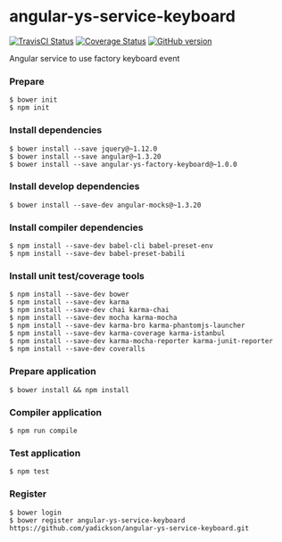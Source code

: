 # angular-ys-service-keyboard

[![TravisCI Status][travis-image]][travis-url]
[![Coverage Status][coveralls-image]][coveralls-url]
[![GitHub version][github-image]][github-url]

Angular service to use factory keyboard event

### Prepare

```
$ bower init
$ npm init
```

### Install dependencies

```
$ bower install --save jquery@~1.12.0
$ bower install --save angular@~1.3.20
$ bower install --save angular-ys-factory-keyboard@~1.0.0
```

### Install develop dependencies

```
$ bower install --save-dev angular-mocks@~1.3.20
```

### Install compiler dependencies

```
$ npm install --save-dev babel-cli babel-preset-env
$ npm install --save-dev babel-preset-babili
```

### Install unit test/coverage tools

```
$ npm install --save-dev bower
$ npm install --save-dev karma
$ npm install --save-dev chai karma-chai
$ npm install --save-dev mocha karma-mocha
$ npm install --save-dev karma-bro karma-phantomjs-launcher
$ npm install --save-dev karma-coverage karma-istanbul
$ npm install --save-dev karma-mocha-reporter karma-junit-reporter
$ npm install --save-dev coveralls
```

### Prepare application

```
$ bower install && npm install
```

### Compiler application

```
$ npm run compile
```

### Test application

```
$ npm test
```

### Register

```
$ bower login
$ bower register angular-ys-service-keyboard https://github.com/yadickson/angular-ys-service-keyboard.git
```

[travis-image]: https://img.shields.io/travis/yadickson/angular-ys-service-keyboard.svg?label=travisci
[travis-url]: https://travis-ci.org/yadickson/angular-ys-service-keyboard

[coveralls-image]: https://coveralls.io/repos/github/yadickson/angular-ys-service-keyboard/badge.svg?branch=master
[coveralls-url]: https://coveralls.io/github/yadickson/angular-ys-service-keyboard

[github-image]: https://badge.fury.io/gh/yadickson%2Fangular-ys-service-keyboard.svg
[github-url]: https://badge.fury.io/gh/yadickson%2Fangular-ys-service-keyboard
